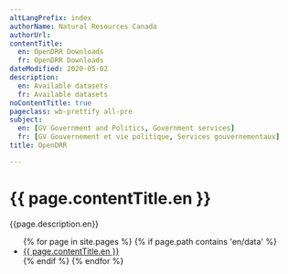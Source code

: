 ```yaml
---
altLangPrefix: index
authorName: Natural Resources Canada
authorUrl:
contentTitle:
  en: OpenDRR Downloads
  fr: OpenDRR Downloads
dateModified: 2020-05-02
description:
  en: Available datasets
  fr: Available datasets
noContentTitle: true
pageclass: wb-prettify all-pre
subject:
  en: [GV Government and Politics, Government services]
  fr: [GV Gouvernement et vie politique, Services gouvernementaux]
title: OpenDRR

---
```

# {{ page.contentTitle.en }}

{{page.description.en}}

<ul>
  {% for page in site.pages %}
  {% if page.path contains 'en/data' %}
    <li>
      <a href="{{ page.url }}">{{ page.contentTitle.en }}</a>
    </li>
    {% endif %}
  {% endfor %}
</ul>
